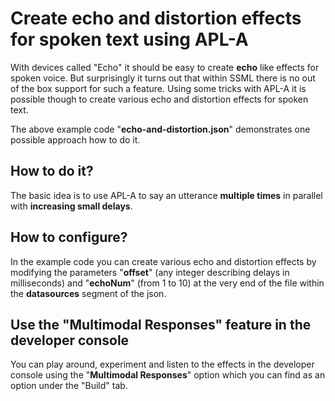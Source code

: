 # Create echo and distortion effects for spoken text using APL-A

With devices called "Echo" it should be easy to create **echo** like effects for spoken voice. But surprisingly it turns out that within SSML there is no out of the box support for such a feature. Using some tricks with APL-A it is possible though to create various echo and distortion effects for spoken text.

The above example code "**echo-and-distortion.json**" demonstrates one possible approach how to do it. 

## How to do it?

The basic idea is to use APL-A to say an utterance **multiple times** in parallel with **increasing small delays**.

## How to configure?

In the example code you can create various echo and distortion effects by modifying the parameters "**offset**" (any integer describing delays in milliseconds) and "**echoNum**" (from 1 to 10) at the very end of the file within the **datasources** segment of the json.

## Use the "Multimodal Responses" feature in the developer console

You can play around, experiment and listen to the effects in the developer console using the "**Multimodal Responses**" option which you can find as an option under the "Build" tab. 

